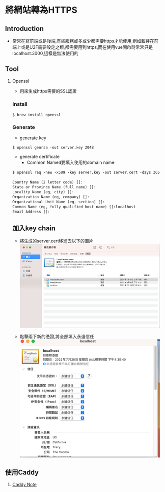 # 將網站轉為HTTPS

## Introduction
* 常常在寫前端或是後端,有些服務或多或少都需要https才能使用,例如藍芽在前端上或是U2F需要設定之類,都需要用到https,而在使用vue開啟時常常只是localhost:3000,這樣是無法使用的

## Tool
1. Openssl
    * 用來生成https需要的SSL認證

    ### Install

    ```
    $ brew install openssl
    ```

    ### Generate

    * generate key
    ```
    $ openssl genrsa -out server.key 2048
    ```

    * generate certificate
        * Common Named要填入使用的domain name

    ```
    $ openssl req -new -x509 -key server.key -out server.cert -days 365

    Country Name (2 letter code) []:
    State or Province Name (full name) []:
    Locality Name (eg, city) []:
    Organization Name (eg, company) []:
    Organizational Unit Name (eg, section) []:
    Common Name (eg, fully qualified host name) []:localhost
    Email Address []:
    ```
    ## 加入key chain

    * 將生成的server.cert移進去以下的圖片
    ![https1](./https1.jpg)

    * 點擊兩下新的憑證,將全部填入永遠信任
    ![http2](./http2.jpg)

## 使用Caddy
1. [Caddy Note](./caddy.md)
